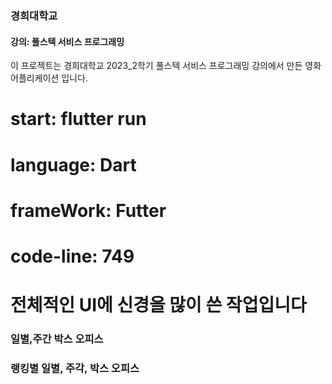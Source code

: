 ### 경희대학교
#### 강의: 풀스텍 서비스 프로그래밍

이 프로젝트는 경희대학교 2023_2학기 풀스텍 서비스 프로그래밍 강의에서 만든 영화 어플리케이션 입니다.
# start: flutter run
# language: Dart
# frameWork: Futter
# code-line:  749
# 전체적인 UI에 신경을 많이 쓴 작업입니다

### 일별,주간 박스 오피스
### 랭킹별 일별, 주각, 박스 오피스 
